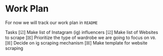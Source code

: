 # Work Plan
For now we will track our work plan in `README`

Tasks
[&#x2611;] Make list of Instagram (ig) influencers 
[&#x2611;] Make list of Websites to scrape
[&#x2612;] Prioritize the type of wardrobe we are going to focus on `V0`.
[&#x2612;] Decide on ig scraping mechanism
[&#x2612;] Make template for website scraping